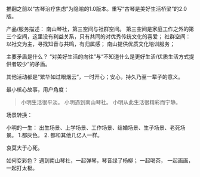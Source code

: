 推翻之前以“古琴治疗焦虑”为隐喻的1.0版本。重写“古琴是美好生活桥梁”的2.0版。

产品/服务描述：
南山琴社，第三空间与社群空间。
第三空间是家庭工作之外的第三个空间，这里没有利益关系，只有共同的对优秀传统文化的喜爱；
社群空间：以社交为主，寻找知音与共鸣，有归属感；
南山提供优质文化培训服务；

主要矛盾是什么？
“对美好生活的向往”与“不知道什么是更好生活/优质生活方式提供者较少”的矛盾。

其他活动都是“繁华如过眼烟云”，一时开心；安心，持久乃至一辈子的意义。

最小核心故事，用户角度：
> 小明生活很平淡。 小明遇到南山琴社。 小明从此生活很精彩而宁静。


场景转换：

小明的一生：
出生场景、上学场景、工作场景、结婚场景、生子场景、老死场景。
1.都灰色。 2. 都和其他几亿人一样。

哀莫大于心死。

如何变彩色？
遇到南山琴社，一起弹琴，琴音绿了杨柳；
一起喝茶，
一起画画，
一起打太极。

